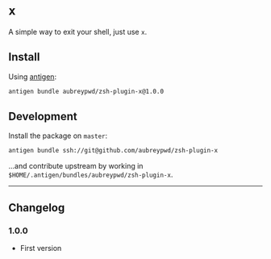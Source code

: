 # `x`

A simple way to exit your shell, just use `x`.

## Install

Using [antigen](https://github.com/zsh-users/antigen):

```bash
antigen bundle aubreypwd/zsh-plugin-x@1.0.0
```

## Development

Install the package on `master`:

```bash
antigen bundle ssh://git@github.com/aubreypwd/zsh-plugin-x
```

...and contribute upstream by working in `$HOME/.antigen/bundles/aubreypwd/zsh-plugin-x`.

---

## Changelog

### 1.0.0

- First version
